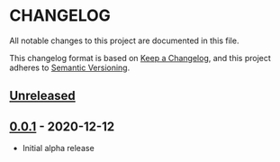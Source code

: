 # CHANGELOG

All notable changes to this project are documented in this file.

This changelog format is based on [Keep a Changelog](https://keepachangelog.com/en/1.0.0/),
and this project adheres to [Semantic Versioning](https://semver.org/spec/v2.0.0.html).

## [Unreleased](https://github.com/iamdefinitelyahuman/brownie-token-tester)

## [0.0.1](https://github.com/iamdefinitelyahuman/brownie-token-tester/tree/v0.0.1) - 2020-12-12
- Initial alpha release
